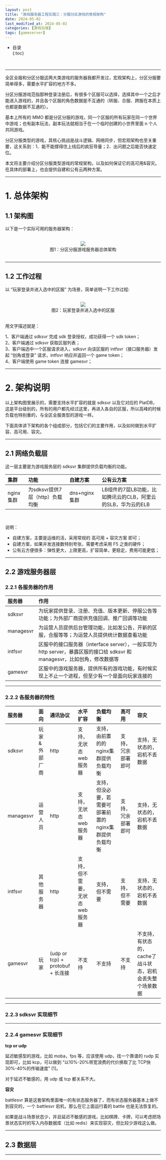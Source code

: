 ```yaml
---
layout: post
title: "游戏服务器工程实践三：分服分区游戏的常规架构"
date: 2024-05-02
last_modified_at: 2024-05-02
categories: [游戏后端]
tags: [gameserver]
---
```


* 目录  
{:toc}
<br/>



---

全区全服和分区分服这两大类游戏的服务器我都开发过，宏观架构上，分区分服要简单得多，需要水平扩容的地方不多。   

分区分服游戏范指那种登录注册后，有很多个区服可以选择，选择其中一个之后才能进入游戏的，并且各个区服的角色数据是不互通的（转服、合服、跨服在本质上也都是数据不互通的）。  

基本上所有的 MMO 都是分区分服的游戏，同一个区服的所有玩家在同一个世界中游戏；也有副本玩法，副本玩法就相当于在一个临时创建的小世界里面 n 个人共同游戏。   

分区分服类型的游戏，其核心挑战是战斗逻辑、网络同步，但宏观架构也至关重要，这关系到：1、能不能撑得住上线后的疯狂导量；2、出问题之后能否快速定位。  

本文将主要介绍分区分服类型游戏的常规架构，以及如何保证它的高可用&容灾。在具体的部署上，也会提供自建和公有云两种方案。      

---

# 1. 总体架构

## 1.1 架构图

以下是一个实际可用的服务器架构：      

<br/>
<div align="center">
<img src="https://antsmallant-blog-1251470010.cos.ap-guangzhou.myqcloud.com/media/blog/gamesvr-multi-zone-architecture.drawio.png"/>
</div>
<center>图1：分区分服游戏服务器总体架构</center>
<br/>

---

## 1.2 工作过程

以 “玩家登录并进入选中的区服” 为场景，简单说明一下工作过程:   

<br/>
<div align="center">
<img src="https://antsmallant-blog-1251470010.cos.ap-guangzhou.myqcloud.com/media/blog/gamesvr-multi-zone-cli-join-battle-seq.png"/>
</div>
<center>图2：玩家登录并进入选中的区服</center>
<br/>

用文字描述就是：  

1、客户端通过 sdksvr 完成 sdk 登录授权，成功获得一个 sdk token；    
2、客户端通过 sdksvr 获取区服列表；   
3、客户端选中一个区服请求进入，sdksvr 向该区服的 intfsvr（接口服务器）发起 “创角或登录” 请求，intfsvr 响应并返回一个 game token；  
4、客户端使用 game token 连接 gamesvr；   

---

# 2. 架构说明

以上架构图里展示的，需要支持水平扩容的就是 sdksvr 以及它对应的 PlatDB，这是平台级别的，所有的用户都先经过这里，再进入各自的区服，所以高峰的时候负载也特别重的，与全区全服类型的游戏一样。  

下面具体讲下架构的各个组成部分，包括它们的主要作用，以及如何做到水平扩容、高可用、容灾。    

---

## 2.1 网络负载层

这一层主要是为游戏服务层的 sdksvr 集群提供负载均衡的功能。  

|集群|功能|自建方案|公有云方案|
|:--|:--|:--|:--|
|nginx集群|为sdksvr提供7层（http）负载均衡|dns+nginx集群|LB组件的7层LB功能，比如腾讯云的CLB，阿里云的SLB，华为云的ELB|

<br/>

说明：   

* 自建方案，主要是运维的活，采用常规的 高可用 + 容灾方案 即可；  
* 自建方案，如果并发连接数特别夸张，需要考虑采用 F5 之类的硬件；
* 公有云方便很多：弹性更大，上限更高，扩容简单，更稳定，费用可能更低；   

---

## 2.2 游戏服务器层 

### 2.2.1 各服务器的作用

|服务器|作用|
|:--|:--|
|sdksvr|为玩家提供登录、注册、充值、版本更新、停服公告等功能；为外部厂商提供充值回调、推广回调等功能|
|managesvr|为运营人员提供后台管理功能，比如发公告，开新的区服，合服等等；为运营人员提供统计数据查看功能|
|intfsvr|区服中的接口服务器（interface server），一般实现为 http server，暴露区服的接口给 sdksvr 和 managesvr，比如创角，修改数据等|
|gamesvr|区服中的游戏服务器，提供所有的游戏功能，有时候实现上不止一个进程，但至少有一个是面向玩家连接的|

---

### 2.2.2 各服务器的特性

|服务器|面向|通讯协议|水平扩容|负载均衡|高可用|容灾|
|:--|:--|:--|:--|:--|:--|:--|
|sdksvr|玩家&外部厂商|http|支持，无状态web服务器|支持，由前置的的nginx集群提供负载均衡|支持，冗余部署即可|支持，无状态的，宕机不丢数据|
|managesvr|运营人员|http|支持，无状态web服务器|支持，但没必要，若需要可部署前置的nginx集群提供负载均衡|支持，冗余部署即可|支持，无状态的，宕机不丢数据|
|intfsvr|其他服务器|http|支持，但不需要，无状态web服务器|支持，但不需要|支持，但不需要|支持，无状态的，宕机不丢数据|
|gamesvr|玩家| (udp or tcp) + protobuf + 长连接|不支持|不支持|不支持|不支持，有状态的，cache了战斗状态，宕机会丢失整个场景数据|

---

### 2.2.3 sdksvr 实现细节



---

### 2.2.4 gamesvr 实现细节

**tcp or udp**   

延迟敏感型的游戏，比如 moba，fps 等，应该使用 udp，找一个靠谱的 rudp 实现即可，比如 kcp，可以做到 “以10%-20%带宽浪费的代价换取了比 TCP快30%-40%的传输速度” [1]。  

对于延迟不敏感的，用 udp 或 tcp 都关系不大。  

**容灾**  

battlesvr 算是这套架构里面唯一的有状态服务器了，而有状态服务器基本上做不到容灾的，一个 battlesvr 宕机，那么在它上面运行着的 battle 也是无法恢复的。  

如果是战斗场景状态少，并且延迟不敏感的游戏，比如棋牌、卡牌，可以考虑把场景状态实时的写入内存数据库（比如 redis）来实现容灾，但比较少游戏这么做。  

---

## 2.3 数据层



---